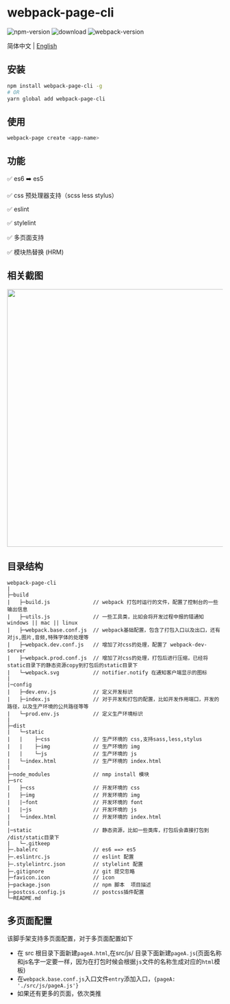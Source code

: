 # webpack-page-cli

![npm-version](https://img.shields.io/npm/v/webpack-page-cli.svg?style=flat) ![download](https://img.shields.io/npm/dm/webpack-page-cli.svg?style=flat) ![webpack-version](https://img.shields.io/badge/webpack-v4.33.0-brightgreen.svg) 

简体中文 | [English](./README.md)

## 安装

``` bash 
npm install webpack-page-cli -g 
# OR
yarn global add webpack-page-cli
```

## 使用

``` bash 
webpack-page create <app-name>
```

## 功能

:white_check_mark: es6 ➡️ es5

:white_check_mark: css 预处理器支持（scss less stylus）

:white_check_mark: eslint

:white_check_mark: stylelint

:white_check_mark: 多页面支持

:white_check_mark: 模块热替换 (HRM)

## 相关截图

<img width=600 src='https://user-images.githubusercontent.com/20694238/58763330-d0b54600-858b-11e9-8234-53a3dd264db4.png'>

## 目录结构
    webpack-page-cli
    |
    ├─build
    |   ├─build.js              // webpack 打包时运行的文件，配置了控制台的一些输出信息         
    |   ├─utils.js              // 一些工具类，比如会将开发过程中报的错通知 windows || mac || linux
    |   ├─webpack.base.conf.js  // webpack基础配置，包含了打包入口以及出口，还有对js,图片,音频,特殊字体的处理等
    |   ├─webpack.dev.conf.js   // 增加了对css的处理，配置了 webpack-dev-server
    |   ├─webpack.prod.conf.js  // 增加了对css的处理，打包后进行压缩，已经将static目录下的静态资源copy到打包后的static目录下
    |   └─webpack.svg           // notifier.notify 在通知客户端显示的图标
    |
    |─config
    |   ├─dev.env.js            // 定义开发标识     
    |   ├─index.js              // 对于开发和打包的配置，比如开发作用端口，开发的路径，以及生产环境的公共路径等等
    |   └─prod.env.js           // 定义生产环境标识
    |  
    ├─dist
    |   └─static
    |   |    ├─css              // 生产环境的 css,支持sass,less,stylus
    |   |    ├─img              // 生产环境的 img
    |   |    └─js               // 生产环境的 js
    |   └─index.html            // 生产环境的 index.html
    |         
    ├─node_modules              // nmp install 模块
    ├─src
    |   ├─css                   // 开发环境的 css
    |   ├─img                   // 开发环境的 img
    |   |─font                  // 开发环境的 font
    |   |─js                    // 开发环境的 js
    |   └─index.html            // 开发环境的 index.html
    |
    |─static                    // 静态资源，比如一些类库，打包后会直接打包到 /dist/static目录下
    |   └─.gitkeep
    ├─.balelrc                  // es6 ==> es5
    ├─.eslintrc.js              // eslint 配置
    ├─.stylelintrc.json         // stylelint 配置   
    ├─.gitignore                // git 提交忽略
    ├─favicon.icon              // icon
    ├─package.json              // npm 脚本  项目描述
    ├─postcss.config.js         // postcss插件配置
    └─README.md


## 多页面配置

该脚手架支持多页面配置，对于多页面配置如下
- 在 src 根目录下面新建`pageA.html`,在src/js/ 目录下面新建`pageA.js`(页面名称和js名字一定要一样，因为在打包时候会根据`js`文件的名称生成对应的`html`模板)
- 在`webpack.base.conf.js`入口文件`entry`添加入口，`{pageA: './src/js/pageA.js'}`
- 如果还有更多的页面，依次类推
